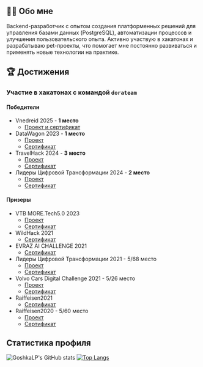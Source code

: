 ## 🧑‍💻 Обо мне
Backend-разработчик с опытом создания платформенных решений для управления базами данных (PostgreSQL), автоматизации процессов и улучшения пользовательского опыта.
Активно участвую в хакатонах и разрабатываю pet-проекты, что помогает мне постоянно развиваться и применять новые технологии на практике.

## 🏆 Достижения
### Участие в хакатонах с командой `dorateam`

#### Победители
- Vnedreid 2025 - **1 место**
  - [Проект и сертификат](https://github.com/GoshkaLP/vnedreid_dorateam2025)
- DataWagon 2023 - **1 место**
  - [Проект](https://github.com/IskhakovAL/DataWagon_2023)
  - [Сертификат](https://github.com/GoshkaLP/hackathon_certificates/blob/main/Hackathon_DataWagon2023.pdf)
- TravelHack 2024 - **3 место**
  - [Проект](https://github.com/IskhakovAL/TravelHack_2024)
  - [Сертификат](https://github.com/GoshkaLP/hackathon_certificates/blob/main/Hackathon_TravelHack2024.pdf)
- Лидеры Цифровой Трансформации 2024 - **2 место**
  - [Проект](https://github.com/GoshkaLP/lct4_dorateam24)
  - [Сертификат](https://github.com/GoshkaLP/hackathon_certificates/blob/main/Hackaton_LCT4_2024.pdf)
#### Призеры
- VTB MORE.Tech5.0 2023
  - [Проект](https://github.com/GoshkaLP/moretech_dora2023)
  - [Сертификат](https://github.com/GoshkaLP/hackathon_certificates/blob/main/Hackathon_MoreTech52023.pdf)
- WildHack 2021
  - [Сертификат](https://github.com/GoshkaLP/hackathon_certificates/blob/main/Hackathon_WildHack2021.pdf)
- EVRAZ AI CHALLENGE 2021
  - [Сертификат](https://github.com/GoshkaLP/hackathon_certificates/blob/main/Hackathon_EVRAZ_AI_CHALLENGE.pdf)
- Лидеры Цифровой Трансформации 2021 - 5/68 место
  - [Проект](https://github.com/IskhakovAL/moscow_geo_hack_2021)
  - [Сертификат](https://github.com/GoshkaLP/hackathon_certificates/blob/main/Hackathon_DGTL2021.pdf)
- Volvo Cars Digital Challenge 2021 - 5/26 место
   - [Проект](https://github.com/GoshkaLP/volvo_hack_2021)
   - [Сертификат](https://github.com/GoshkaLP/hackathon_certificates/blob/main/Hackathon_Volvo_Cars_Digital_Challenge2021.pdf)
- Raiffeisen2021
  - [Сертификат](https://github.com/GoshkaLP/hackathon_certificates/blob/main/Hackathon_Raiffeisen2021.pdf)
- Raiffeisen2020 - 5/60 место
   - [Проект](https://github.com/GoshkaLP/raifhack2020)
   - [Сертификат](https://github.com/GoshkaLP/hackathon_certificates/blob/main/Hackathon_Raiffeisen2020.pdf)


## Статистика профиля

![GoshkaLP's GitHub stats](https://github-readme-stats.vercel.app/api?username=GoshkaLP&hide=prs&theme=synthwave&show_icons=1&count_private=1)
[![Top Langs](https://github-readme-stats.vercel.app/api/top-langs/?username=GoshkaLP&layout=compact&theme=synthwave)](https://github.com/anuraghazra/github-readme-stats)